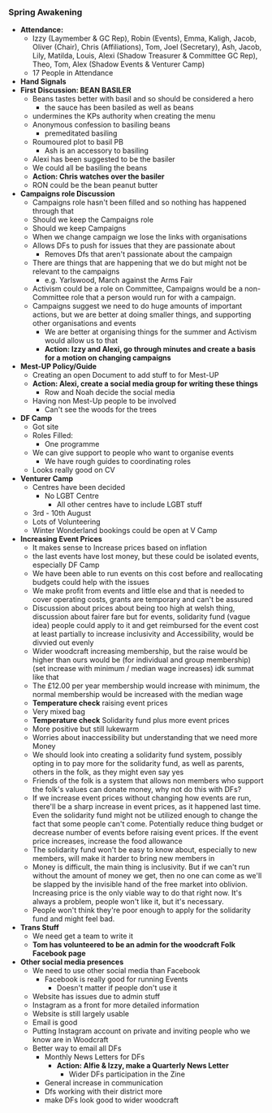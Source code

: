 ### Spring Awakening
  * **Attendance:**
    * Izzy (Laymember & GC Rep), Robin (Events), Emma, Kaligh, Jacob, Oliver (Chair), Chris (Affiliations), Tom, Joel (Secretary), Ash, Jacob, Lily, Matilda, Louis, Alexi (Shadow Treasurer & Committee GC Rep), Theo, Tom, Alex (Shadow Events & Venturer Camp)
    * 17 People in Attendance
  * **Hand Signals**
  * **First Discussion:  BEAN BASILER**
    * Beans tastes better with basil and so should be considered a hero
      * the sauce has been basiled as well as beans
    * undermines the KPs authority when creating the menu
    * Anonymous confession to basiling beans
      * premeditated basiling
    * Roumoured plot to basil PB
      * Ash is an accessory to basiling
    * Alexi has been suggested to be the basiler
    * We could all be basiling the beans
    * **Action: Chris watches over the basiler**
    * RON could be the bean peanut butter
  * **Campaigns role Discussion**
    * Campaigns role hasn't been filled and so nothing has happened through that
    * Should we keep the Campaigns role
    * Should we keep Campaigns
    * When we change campaign we lose the links with organisations
    * Allows DFs to push for issues that they are passionate about
      * Removes Dfs that aren't passionate about the campaign
    * There are things that are happening that we do but might not be relevant to the campaigns
      * e.g. Yarlswood, March against the Arms Fair
    * Activism could be a role on Committee, Campaigns would be a non-Committee role that a person would run for with a campaign.
    * Campaigns suggest we need to do huge amounts of important actions, but we are better at doing smaller things, and supporting other organisations and events
      * We are better at organising things for the summer and Activism would allow us to that
      * **Action: Izzy and Alexi, go through minutes and create a basis for a motion on changing campaigns**
  * **Mest-UP Policy/Guide**
    * Creating an open Document to add stuff to for Mest-UP
    * **Action: Alexi, create a social media group for writing these things**
      * Row and Noah decide the social media
    * Having non Mest-Up people to be involved
      * Can't see the woods for the trees
  * **DF Camp**
    * Got site
    * Roles Filled:
      * One programme
    * We can give support to people who want to organise events
      * We have rough guides to coordinating roles
    * Looks really good on CV
  * **Venturer Camp**
    * Centres have been decided
      * No LGBT Centre
        * All other centres have to include LGBT stuff
    * 3rd - 10th August
    * Lots of Volunteering
    * Winter Wonderland bookings could be open at V Camp
  * **Increasing Event Prices**
    * It makes sense to Increase prices based on inflation
    * the last events have lost money, but these could be isolated events, especially DF Camp
    * We have been able to run events on this cost before and reallocating budgets could help with the issues
    * We make profit from events and little else and that is needed to cover operating costs, grants are temporary and can't be assured
    * Discussion about prices about being too high at welsh thing, discussion about fairer fare but for events, solidarity fund (vague idea) people could apply to it and get reimbursed for the event cost at least partially to increase inclusivity and Accessibility, would be divvied out evenly
    * Wider woodcraft increasing membership, but the raise would be higher than ours would be (for individual and group membership) (set increase with minimum / median wage increases) idk summat like that
    * The £12.00 per year membership would increase with minimum, the normal membership would be increased with the median wage
    * **Temperature check** raising event prices
    * Very mixed bag
    * **Temperature check** Solidarity fund plus more event prices
    * More positive but still lukewarm
    * Worries about inaccessibility but understanding that we need more Money
    * We should look into creating a solidarity fund system, possibly opting in to pay more for the solidarity fund, as well as parents, others in the folk, as they might even say yes
    * Friends of the folk is a system that allows non members who support the folk's values can donate money, why not do this with DFs?
    * If we increase event prices without changing how events are run, there'll be a sharp increase in event prices, as it happened last time. Even the solidarity fund might not be utilized enough to change the fact that some people can't come. Potentially reduce thing budget or decrease number of events before raising event prices. If the event price increases, increase the food allowance
    * The solidarity fund won't be easy to know about, especially to new members, will make it harder to bring new members in
    * Money is difficult, the main thing is inclusivity. But if we can't run without the amount of money we get, then no one can come as we'll be slapped by the invisible hand of the free market into oblivion. Increasing price is the only viable way to do that right now. It's always a problem, people won't like it, but it's necessary.
    * People won't think they're poor enough to apply for the solidarity fund and might feel bad.
  * **Trans Stuff**
    * We need get a team to write it
    * **Tom has volunteered to be an admin for the woodcraft Folk Facebook page**
  * **Other social media presences**
    * We need to use other social media than Facebook
      * Facebook is really good for running Events
        * Doesn't matter if people don't use it
    * Website has issues due to admin stuff
    * Instagram as a front for more detailed information
    * Website is still largely usable
    * Email is good
    * Putting Instagram account on private and inviting people who we know are in Woodcraft
    * Better way to email all DFs
      * Monthly News Letters for DFs
        * **Action: Alfie & Izzy, make a Quarterly News Letter**
          * Wider DFs participation in the Zine
      * General increase in communication
      * Dfs working with their district more
      * make DFs look good to wider woodcraft
